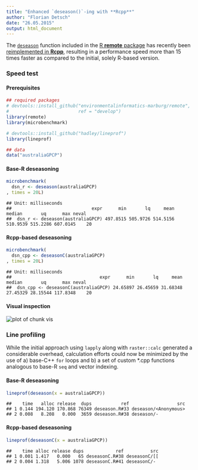 ```yaml
---
title: "Enhanced `deseason()`-ing with **Rcpp**"
author: "Florian Detsch"
date: "26.05.2015"
output: html_document
---
```




The [`deseason`](https://github.com/environmentalinformatics-marburg/remote/blob/master/R/deseason.R) function included in the [R **remote** package](https://github.com/environmentalinformatics-marburg/remote) has recently been [reimplemented in **Rcpp**](https://github.com/environmentalinformatics-marburg/remote/blob/develop/R/deseasonC.R), resulting in a performance speed more than 15 times faster as compared to the initial, solely R-based version.   

### Speed test

#### Prerequisites


```r
## required packages
# devtools::install_github("environmentalinformatics-marburg/remote", 
#                          ref = "develop")
library(remote)
library(microbenchmark)

# devtools::install_github("hadley/lineprof")
library(lineprof)

## data
data("australiaGPCP")
```

#### Base-R deseasoning


```r
microbenchmark(
  dsn_r <- deseason(australiaGPCP)
, times = 20L)
```

```
## Unit: milliseconds
##                              expr      min       lq     mean   median       uq      max neval
##  dsn_r <- deseason(australiaGPCP) 497.8515 505.9726 514.5156 510.9539 515.2286 607.0145    20
```

#### **Rcpp**-based deseasoning


```r
microbenchmark(
  dsn_cpp <- deseasonC(australiaGPCP)
, times = 20L)
```

```
## Unit: milliseconds
##                                 expr      min       lq     mean   median       uq      max neval
##  dsn_cpp <- deseasonC(australiaGPCP) 24.65897 26.45659 31.68348 27.45329 28.15544 117.8348    20
```

#### Visual inspection

![plot of chunk vis](figure/vis-1.png) 

### Line profiling

While the initial approach using `lapply` along with `raster::calc` generated a considerable overhead, calculation efforts could now be minimized by the use of a) base-C++ `for` loops and b) a set of custom *.cpp functions analogous to base-R `seq` and vector indexing.

#### Base-R deseasoning


```r
lineprof(deseason(x = australiaGPCP))
```

```
##    time   alloc release  dups           ref                  src
## 1 0.144 194.120 170.868 76349 deseason.R#33 deseason/<Anonymous>
## 2 0.008   8.208   0.000  3659 deseason.R#38 deseason/-
```

#### **Rcpp**-based deseasoning


```r
lineprof(deseasonC(x = australiaGPCP))
```

```
##    time alloc release dups            ref          src
## 1 0.001 1.417   0.000   65 deseasonC.R#38 deseasonC/[[
## 2 0.004 1.318   5.006 1078 deseasonC.R#41 deseasonC/-
```
